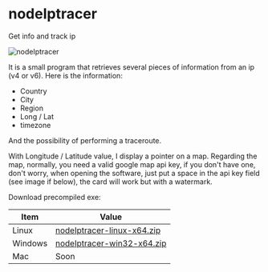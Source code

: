 # nodeIptracer
Get info and track ip

![nodeIptracer](https://i.imgur.com/vXzFl5T.png)

It is a small program that retrieves several pieces of information from an ip (v4 or v6).
Here is the information:

 - Country
 - City
 - Region
 - Long / Lat
 - timezone

And the possibility of performing a traceroute.

With Longitude / Latitude value, I display a pointer on a map.
Regarding the map, normally, you need a valid google map api key, if you don't have one, don't worry, when opening the software, just put a space in the api key field (see image if below), the card will work but with a watermark.

Download precompiled exe:

| Item      | Value |
| --------- | -----|
| Linux  | [nodeIptracer-linux-x64.zip](https://github.com/atmoner/nodeIptracer/releases/download/1.0/nodeIptracer-linux-x64.zip "nodeIptracer-linux-x64.zip") |
| Windows     | [nodeIptracer-win32-x64.zip](https://github.com/atmoner/nodeIptracer/releases/download/1.0/nodeIptracer-win32-x64.zip "nodeIptracer-win32-x64.zip") |
| Mac      |   Soon |
